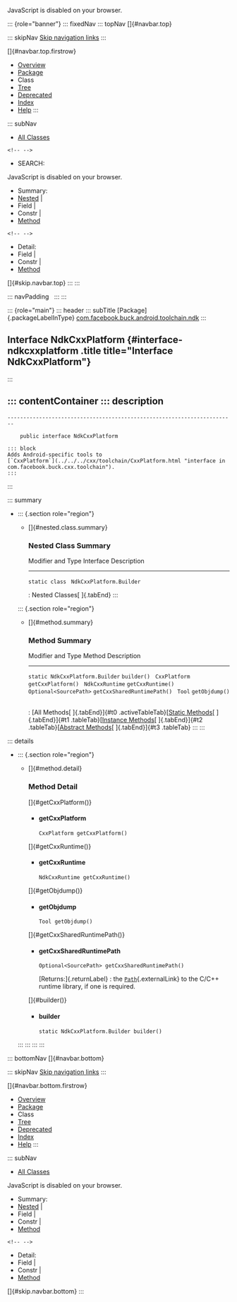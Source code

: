 <div>

JavaScript is disabled on your browser.

</div>

::: {role="banner"}
::: fixedNav
::: topNav
[]{#navbar.top}

::: skipNav
[Skip navigation links](#skip.navbar.top "Skip navigation links")
:::

[]{#navbar.top.firstrow}

-   [Overview](../../../../../../index.html)
-   [Package](package-summary.html)
-   Class
-   [Tree](package-tree.html)
-   [Deprecated](../../../../../../deprecated-list.html)
-   [Index](../../../../../../index-all.html)
-   [Help](../../../../../../help-doc.html)
:::

::: subNav
-   [All Classes](../../../../../../allclasses.html)

```{=html}
<!-- -->
```
-   SEARCH:

<div>

<div>

JavaScript is disabled on your browser.

</div>

</div>

<div>

-   Summary: 
-   [Nested](#nested.class.summary) \| 
-   Field \| 
-   Constr \| 
-   [Method](#method.summary)

```{=html}
<!-- -->
```
-   Detail: 
-   Field \| 
-   Constr \| 
-   [Method](#method.detail)

</div>

[]{#skip.navbar.top}
:::
:::

::: navPadding
 
:::
:::

::: {role="main"}
::: header
::: subTitle
[Package]{.packageLabelInType} [com.facebook.buck.android.toolchain.ndk](package-summary.html)
:::

## Interface NdkCxxPlatform {#interface-ndkcxxplatform .title title="Interface NdkCxxPlatform"}
:::

::: contentContainer
::: description
-   

    ------------------------------------------------------------------------

        public interface NdkCxxPlatform

    ::: block
    Adds Android-specific tools to
    [`CxxPlatform`](../../../cxx/toolchain/CxxPlatform.html "interface in com.facebook.buck.cxx.toolchain").
    :::
:::

::: summary
-   ::: {.section role="region"}
    -   []{#nested.class.summary}

        ### Nested Class Summary

          Modifier and Type   Interface                  Description
          ------------------- -------------------------- -------------
          `static class `     `NdkCxxPlatform.Builder`    

          : Nested Classes[ ]{.tabEnd}
    :::

    ::: {.section role="region"}
    -   []{#method.summary}

        ### Method Summary

          Modifier and Type                 Method                        Description
          --------------------------------- ----------------------------- -------------
          `static NdkCxxPlatform.Builder`   `builder()`                    
          `CxxPlatform`                     `getCxxPlatform()`             
          `NdkCxxRuntime`                   `getCxxRuntime()`              
          `Optional<SourcePath>`            `getCxxSharedRuntimePath()`    
          `Tool`                            `getObjdump()`                 

          : [All Methods[ ]{.tabEnd}]{#t0 .activeTableTab}[[Static
          Methods](javascript:show(1);)[ ]{.tabEnd}]{#t1
          .tableTab}[[Instance
          Methods](javascript:show(2);)[ ]{.tabEnd}]{#t2
          .tableTab}[[Abstract
          Methods](javascript:show(4);)[ ]{.tabEnd}]{#t3 .tableTab}
    :::
:::

::: details
-   ::: {.section role="region"}
    -   []{#method.detail}

        ### Method Detail

        []{#getCxxPlatform()}

        -   #### getCxxPlatform

            ``` methodSignature
            CxxPlatform getCxxPlatform()
            ```

        []{#getCxxRuntime()}

        -   #### getCxxRuntime

            ``` methodSignature
            NdkCxxRuntime getCxxRuntime()
            ```

        []{#getObjdump()}

        -   #### getObjdump

            ``` methodSignature
            Tool getObjdump()
            ```

        []{#getCxxSharedRuntimePath()}

        -   #### getCxxSharedRuntimePath

            ``` methodSignature
            Optional<SourcePath> getCxxSharedRuntimePath()
            ```

            [Returns:]{.returnLabel}
            :   the
                [`Path`](http://docs.oracle.com/javase/7/docs/api/java/nio/file/Path.html?is-external=true "class or interface in java.nio.file"){.externalLink}
                to the C/C++ runtime library, if one is required.

        []{#builder()}

        -   #### builder

            ``` methodSignature
            static NdkCxxPlatform.Builder builder()
            ```
    :::
:::
:::
:::

::: bottomNav
[]{#navbar.bottom}

::: skipNav
[Skip navigation links](#skip.navbar.bottom "Skip navigation links")
:::

[]{#navbar.bottom.firstrow}

-   [Overview](../../../../../../index.html)
-   [Package](package-summary.html)
-   Class
-   [Tree](package-tree.html)
-   [Deprecated](../../../../../../deprecated-list.html)
-   [Index](../../../../../../index-all.html)
-   [Help](../../../../../../help-doc.html)
:::

::: subNav
-   [All Classes](../../../../../../allclasses.html)

<div>

<div>

JavaScript is disabled on your browser.

</div>

</div>

<div>

-   Summary: 
-   [Nested](#nested.class.summary) \| 
-   Field \| 
-   Constr \| 
-   [Method](#method.summary)

```{=html}
<!-- -->
```
-   Detail: 
-   Field \| 
-   Constr \| 
-   [Method](#method.detail)

</div>

[]{#skip.navbar.bottom}
:::

